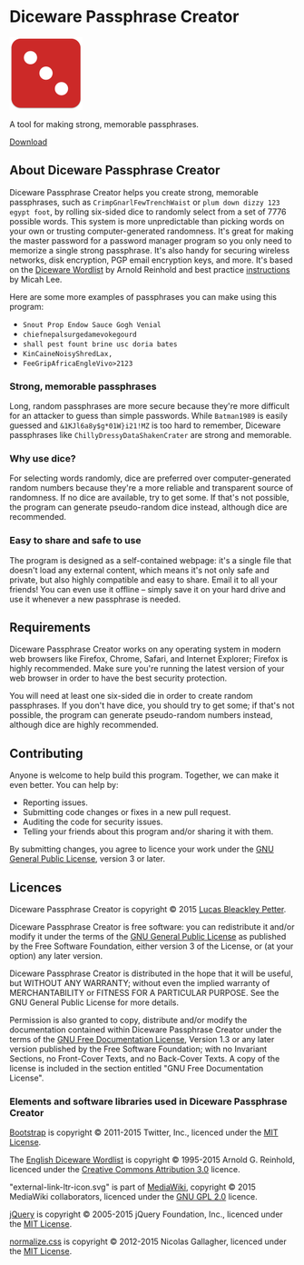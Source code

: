# Diceware Passphrase Creator

![Diceware Passphrase Creator](images/icon/icon-128.png)

A tool for making strong, memorable passphrases.

[Download](https://github.com/lucaspetter/diceware-passphrase-creator/releases/latest)


## About Diceware Passphrase Creator
Diceware Passphrase Creator helps you create strong, memorable passphrases, such as `CrimpGnarlFewTrenchWaist` or `plum down dizzy 123 egypt foot`, by rolling six-sided dice to randomly select from a set of 7776 possible words. This system is more unpredictable than picking words on your own or trusting computer-generated randomness. It's great for making the master password for a password manager program so you only need to memorize a single strong passphrase. It's also handy for securing wireless networks, disk encryption, PGP email encryption keys, and more. It's based on the [Diceware Wordlist](http://world.std.com/~reinhold/diceware.html) by Arnold Reinhold and best practice [instructions](https://firstlook.org/theintercept/2015/03/26/passphrases-can-memorize-attackers-cant-guess/) by Micah Lee.

Here are some more examples of passphrases you can make using this program:
- `Snout Prop Endow Sauce Gogh Venial`
- `chiefnepalsurgedamevokegourd`
- `shall pest fount brine usc doria bates`
- `KinCaineNoisyShredLax,`
- `FeeGripAfricaEngleVivo>2123`

### Strong, memorable passphrases
Long, random passphrases are more secure because they're more difficult for an attacker to guess than simple passwords. While `Batman1989` is easily guessed and `&1KJl6a8y$g*01W}i21!MZ` is too hard to remember, Diceware passphrases like `ChillyDressyDataShakenCrater` are strong and memorable.

### Why use dice?
For selecting words randomly, dice are preferred over computer-generated random numbers because they're a more reliable and transparent source of randomness. If no dice are available, try to get some. If that's not possible, the program can generate pseudo-random dice instead, although dice are recommended.

### Easy to share and safe to use
The program is designed as a self-contained webpage: it's a single file that doesn't load any external content, which means it's not only safe and private, but also highly compatible and easy to share. Email it to all your friends! You can even use it offline – simply save it on your hard drive and use it whenever a new passphrase is needed.

## Requirements
Diceware Passphrase Creator works on any operating system in modern web browsers like Firefox, Chrome, Safari, and Internet Explorer; Firefox is highly recommended. Make sure you're running the latest version of your web browser in order to have the best security protection.

You will need at least one six-sided die in order to create random passphrases. If you don't have dice, you should try to get some; if that's not possible, the program can generate pseudo-random numbers instead, although dice are highly recommended.

## Contributing
Anyone is welcome to help build this program. Together, we can make it even better. You can help by:
- Reporting issues.
- Submitting code changes or fixes in a new pull request.
- Auditing the code for security issues.
- Telling your friends about this program and/or sharing it with them.

By submitting changes, you agree to licence your work under the [GNU General Public License](https://www.gnu.org/licenses/gpl.html), version 3 or later.

## Licences
Diceware Passphrase Creator is copyright © 2015 [Lucas Bleackley Petter](https://www.lucaspetter.com).

Diceware Passphrase Creator is free software: you can redistribute it and/or modify it under the terms of the [GNU General Public License](https://www.gnu.org/licenses/gpl.html) as published by the Free Software Foundation, either version 3 of the License, or (at your option) any later version.

Diceware Passphrase Creator is distributed in the hope that it will be useful, but WITHOUT ANY WARRANTY; without even the implied warranty of MERCHANTABILITY or FITNESS FOR A PARTICULAR PURPOSE. See the GNU General Public License for more details.

Permission is also granted to copy, distribute and/or modify the documentation contained within Diceware Passphrase Creator under the terms of the [GNU Free Documentation License](https://www.gnu.org/licenses/fdl.html), Version 1.3 or any later version published by the Free Software Foundation; with no Invariant Sections, no Front-Cover Texts, and no Back-Cover Texts. A copy of the license is included in the section entitled "GNU Free Documentation License".

### Elements and software libraries used in Diceware Passphrase Creator

[Bootstrap](http://getbootstrap.com/) is copyright © 2011-2015 Twitter, Inc., licenced under the [MIT License](https://github.com/twbs/bootstrap/blob/master/LICENSE).

The [English Diceware Wordlist](http://world.std.com/~reinhold/diceware.html) is copyright © 1995-2015 Arnold G. Reinhold, licenced under the [Creative Commons Attribution 3.0](https://creativecommons.org/licenses/by/3.0/) licence.

"external-link-ltr-icon.svg" is part of [MediaWiki](https://www.mediawiki.org/), copyright © 2015 MediaWiki collaborators, licenced under the [GNU GPL 2.0](https://www.mediawiki.org/wiki/Download) licence.

[jQuery](https://jquery.com/) is copyright © 2005-2015 jQuery Foundation, Inc., licenced under the [MIT License](https://jquery.org/license/).

[normalize.css](https://necolas.github.io/normalize.css/) is copyright © 2012-2015 Nicolas Gallagher, licenced under the [MIT License](https://github.com/necolas/normalize.css/blob/master/LICENSE.md).
